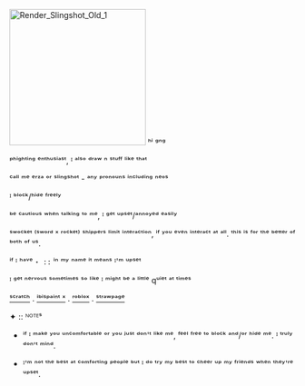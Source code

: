 <img width="240" height="240" alt="Render_Slingshot_Old_1" src="https://github.com/user-attachments/assets/f3632201-ca12-4a0a-a873-df228fcf4cec" /> ʰⁱ ᵍⁿᵍ

ᵖʰⁱᵍʰᵗⁱⁿᵍ ᵉⁿᵗʰᵘˢⁱᵃˢᵗ, ᴵ ᵃˡˢᵒ ᵈʳᵃʷ ⁿ ˢᵗᵘᶠᶠ ˡⁱᵏᵉ ᵗʰᵃᵗ

ᶜᵃˡˡ ᵐᵉ ᵉʳᶻᵃ ᵒʳ ˢˡⁱⁿᵍˢʰᵒᵗ - ᵃⁿʸ ᵖʳᵒⁿᵒᵘⁿˢ ⁱⁿᶜˡᵘᵈⁱⁿᵍ ⁿᵉᵒˢ

ᴵ ᵇˡᵒᶜᵏ/ʰⁱᵈᵉ ᶠʳᵉᵉˡʸ

ᵇᵉ ᶜᵃᵘᵗⁱᵒᵘˢ ʷʰᵉⁿ ᵗᵃˡᵏⁱⁿᵍ ᵗᵒ ᵐᵉ, ᴵ ᵍᵉᵗ ᵘᵖˢᵉᵗ/ᵃⁿⁿᵒʸᵉᵈ ᵉᵃˢⁱˡʸ

ˢʷᵒᶜᵏᵉᵗ ⁽ˢʷᵒʳᵈ ˣ ʳᵒᶜᵏᵉᵗ⁾ ˢʰⁱᵖᵖᵉʳˢ ˡⁱᵐⁱᵗ ⁱⁿᵗᵉʳᵃᶜᵗⁱᵒⁿ, ⁱᶠ ʸᵒᵘ ᵉᵛᵉⁿ ⁱⁿᵗᵉʳᵃᶜᵗ ᵃᵗ ᵃˡˡ. ᵗʰⁱˢ ⁱˢ ᶠᵒʳ ᵗʰᵉ ᵇᵉᵗᵗᵉʳ ᵒᶠ ᵇᵒᵗʰ ᵒᶠ ᵘˢ.

ⁱᶠ ᴵ ʰᵃᵛᵉ ` ⋆ :: ` ⁱⁿ ᵐʸ ⁿᵃᵐᵉ ⁱᵗ ᵐᵉᵃⁿˢ ᴵ'ᵐ ᵘᵖˢᵉᵗ

ᴵ ᵍᵉᵗ ⁿᵉʳᵛᵒᵘˢ ˢᵒᵐᵉᵗⁱᵐᵉˢ ˢᵒ ˡⁱᵏᵉ ᴵ ᵐⁱᵍʰᵗ ᵇᵉ ᵃ ˡⁱᵗᵗˡᵉ qᵘⁱᵉᵗ ᵃᵗ ᵗⁱᵐᵉˢ

[ˢᶜʳᵃᵗᶜʰ](https://scratch.mit.edu/users/redzzartz/) . [ⁱᵇⁱˢᵖᵃⁱⁿᵗ ˣ](https://ibispaint.com/artist4/2057983945473611/?type=illust&sort=new) . [ʳᵒᵇˡᵒˣ](https://www.roblox.com/users/5368384233/profile) . [ˢᵗʳᵃʷᵖᵃᵍᵉ](https://machinedetonation.straw.page)

✦ :: ᴺᴼᵀᴱˢ

- ⁱᶠ ᴵ ᵐᵃᵏᵉ ʸᵒᵘ ᵘⁿᶜᵒᵐᶠᵒʳᵗᵃᵇˡᵉ ᵒʳ ʸᵒᵘ ʲᵘˢᵗ ᵈᵒⁿ'ᵗ ˡⁱᵏᵉ ᵐᵉ, ᶠᵉᵉˡ ᶠʳᵉᵉ ᵗᵒ ᵇˡᵒᶜᵏ ᵃⁿᵈ/ᵒʳ ʰⁱᵈᵉ ᵐᵉ. ᴵ ᵗʳᵘˡʸ ᵈᵒⁿ'ᵗ ᵐⁱⁿᵈ.

- ᴵ'ᵐ ⁿᵒᵗ ᵗʰᵉ ᵇᵉˢᵗ ᵃᵗ ᶜᵒᵐᶠᵒʳᵗⁱⁿᵍ ᵖᵉᵒᵖˡᵉ ᵇᵘᵗ ᴵ ᵈᵒ ᵗʳʸ ᵐʸ ᵇᵉˢᵗ ᵗᵒ ᶜʰᵉᵉʳ ᵘᵖ ᵐʸ ᶠʳⁱᵉⁿᵈˢ ʷʰᵉⁿ ᵗʰᵉʸ'ʳᵉ ᵘᵖˢᵉᵗ.
